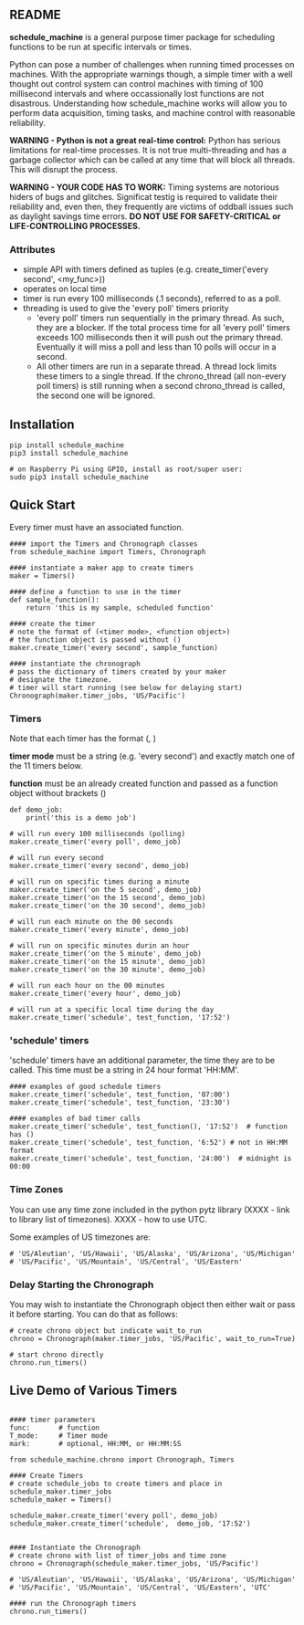 ## README

**schedule_machine** is a general purpose timer package for scheduling functions to be run at specific intervals or times.  

Python can pose a number of challenges when running timed processes on machines.  With the appropriate warnings though, a simple timer with a well thought out control system can control machines with timing of 100 millisecond intervals and where occassionally lost functions are not disastrous.  Understanding how schedule_machine works will allow you to perform data acquisition, timing tasks, and machine control with reasonable reliability.

**WARNING - Python is not a great real-time control:** Python has serious limitations for real-time processes.  It is not true multi-threading and has a garbage collector which can be called at any time that will block all threads.  This will disrupt the process.  

**WARNING - YOUR CODE HAS TO WORK:** Timing systems are notorious hiders of bugs and glitches.  Significat testig is required to validate their reliability and, even then, they frequently are victims of oddball issues such as daylight savings time errors.  **DO NOT USE FOR SAFETY-CRITICAL or LIFE-CONTROLLING PROCESSES.**



### Attributes

* simple API with timers defined as tuples (e.g. create_timer('every second', <my_func>))
* operates on local time
* timer is run every 100 milliseconds (.1 seconds), referred to as a poll.
* threading is used to give the 'every poll' timers priority
  * 'every poll' timers run sequentially in the primary thread.  As such, they are a blocker.  If the total process time for all  'every poll' timers exceeds 100 milliseconds then it will push out the primary thread.  Eventually it will miss a poll and less than 10 polls will occur in a second.
  * All other timers are run in a separate thread.  A thread lock limits these timers to a single thread.  If the chrono_thread (all non-every poll timers) is still running when a second chrono_thread is called, the second one will be ignored.



## Installation

```
pip install schedule_machine
pip3 install schedule_machine

# on Raspberry Pi using GPIO, install as root/super user:
sudo pip3 install schedule_machine
```



## Quick Start

Every timer must have an associated function.

```
#### import the Timers and Chronograph classes
from schedule_machine import Timers, Chronograph

#### instantiate a maker app to create timers
maker = Timers()

#### define a function to use in the timer
def sample_function():
	return 'this is my sample, scheduled function'
	
#### create the timer
# note the format of (<timer mode>, <function object>)
# the function object is passed without ()
maker.create_timer('every second', sample_function)

#### instantiate the chronograph
# pass the dictionary of timers created by your maker
# designate the timezone.
# timer will start running (see below for delaying start)
Chronograph(maker.timer_jobs, 'US/Pacific')
```



### Timers

Note that each timer has the format (<timer mode>, <function>)

**timer mode** must be a string (e.g. 'every second') and exactly match one of the 11 timers below.

**function** must be an already created function and passed as a function object without brackets ()

```
def demo_job:
	print('this is a demo job')

# will run every 100 milliseconds (polling)
maker.create_timer('every poll', demo_job)

# will run every second
maker.create_timer('every second', demo_job)

# will run on specific times during a minute
maker.create_timer('on the 5 second', demo_job)
maker.create_timer('on the 15 second', demo_job)
maker.create_timer('on the 30 second', demo_job)

# will run each minute on the 00 seconds
maker.create_timer('every minute', demo_job)

# will run on specific minutes durin an hour
maker.create_timer('on the 5 minute', demo_job)
maker.create_timer('on the 15 minute', demo_job)
maker.create_timer('on the 30 minute', demo_job)

# will run each hour on the 00 minutes
maker.create_timer('every hour', demo_job)

# will run at a specific local time during the day
maker.create_timer('schedule', test_function, '17:52')
```

### 'schedule' timers

'schedule' timers have an additional parameter, the time they are to be called.  This time must be a string in 24 hour format 'HH:MM'.

```
#### examples of good schedule timers
maker.create_timer('schedule', test_function, '07:00')
maker.create_timer('schedule', test_function, '23:30')

#### examples of bad timer calls
maker.create_timer('schedule', test_function(), '17:52')  # function has ()
maker.create_timer('schedule', test_function, '6:52') # not in HH:MM format
maker.create_timer('schedule', test_function, '24:00')	# midnight is 00:00
```









### Time Zones

You can use any time zone included in the python pytz library (XXXX - link to library list of timezones).  XXXX - how to use UTC.

Some examples of US timezones are:

```
# 'US/Aleutian', 'US/Hawaii', 'US/Alaska', 'US/Arizona', 'US/Michigan'
# 'US/Pacific', 'US/Mountain', 'US/Central', 'US/Eastern'
```



### Delay Starting the Chronograph

You may wish to instantiate the Chronograph object then either wait or pass it before starting.  You can do that as follows:

```
# create chrono object but indicate wait_to_run
chrono = Chronograph(maker.timer_jobs, 'US/Pacific', wait_to_run=True)

# start chrono directly
chrono.run_timers()
```



## Live Demo of Various Timers







```

#### timer parameters
func:		# function
T_mode:		# Timer mode
mark:		# optional, HH:MM, or HH:MM:SS
```





```
from schedule_machine.chrono import Chronograph, Timers

#### Create Timers
# create schedule_jobs to create timers and place in schedule_maker.timer_jobs
schedule_maker = Timers()

schedule_maker.create_timer('every poll', demo_job)
schedule_maker.create_timer('schedule',  demo_job, '17:52')


#### Instantiate the Chronograph
# create chrono with list of timer_jobs and time zone
chrono = Chronograph(schedule_maker.timer_jobs, 'US/Pacific')

# 'US/Aleutian', 'US/Hawaii', 'US/Alaska', 'US/Arizona', 'US/Michigan'
# 'US/Pacific', 'US/Mountain', 'US/Central', 'US/Eastern', 'UTC'

#### run the Chronograph timers
chrono.run_timers()
```




